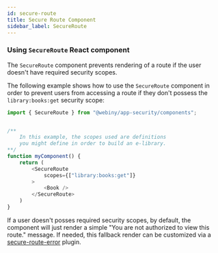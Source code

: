 ```yaml
---
id: secure-route
title: Secure Route Component
sidebar_label: SecureRoute
---
```


### Using `SecureRoute` React component

The `SecureRoute` component prevents rendering of a route if the user doesn't have required security scopes.

The following example shows how to use the `SecureRoute` component in order to prevent users from accessing a route if they don't possess the `library:books:get` security scope:

```js
import { SecureRoute } from "@webiny/app-security/components";


/**
    In this example, the scopes used are definitions
    you might define in order to build an e-library.
**/
function myComponent() {
    return (
        <SecureRoute
            scopes={["library:books:get"]}
        >
            <Book />
        </SecureRoute>
    )
}
```

If a user doesn't posses required security scopes, by default, the component will just render a simple "You are not authorized to view this route." message. If needed, this fallback render can be customized via a [secure-route-error](/docs/webiny-apps/security/development/plugin-reference/app#secure-route-error) plugin.
